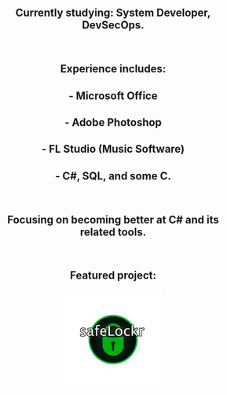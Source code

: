 <div align="center">

## Currently studying: System Developer, DevSecOps.

<br>

## Experience includes:
## - Microsoft Office
## - Adobe Photoshop
## - FL Studio (Music Software)
## - C#, SQL, and some C.

<br>

## Focusing on becoming better at C# and its related tools.

<br>

## Featured project:

<a href="https://github.com/SodenSys/safeLockr">
  <img src="https://github.com/SodenSys/safeLockr/blob/main/safeLockr1.png" width="200" alt="safeLockr">
</a>

</div>
